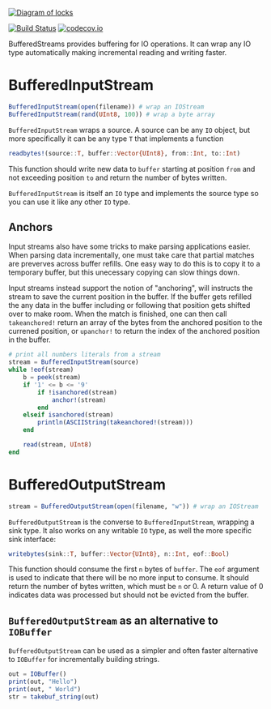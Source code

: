 
[![Diagram of locks](https://biojulia.github.io/BufferedStreams.jl/locks.gif)](http://www.pc.gc.ca/eng/lhn-nhs/qc/annedebellevue/natcul/natcul2/b.aspx)

[![Build Status](https://travis-ci.org/BioJulia/BufferedStreams.jl.svg?branch=master)](https://travis-ci.org/BioJulia/BufferedStreams.jl)
[![codecov.io](http://codecov.io/github/BioJulia/BufferedStreams.jl/coverage.svg?branch=master)](http://codecov.io/github/BioJulia/BufferedStreams.jl?branch=master)

BufferedStreams provides buffering for IO operations. It can wrap any IO type
automatically making incremental reading and writing faster.

# BufferedInputStream

```julia
BufferedInputStream(open(filename)) # wrap an IOStream
BufferedInputStream(rand(UInt8, 100)) # wrap a byte array
```

`BufferedInputStream` wraps a source. A source can be any `IO` object, but more
specifically it can be any type `T` that implements a function

```julia
readbytes!(source::T, buffer::Vector{UInt8}, from::Int, to::Int)
```

This function should write new data to `buffer` starting at position `from` and
not exceeding position `to` and return the number of bytes written.

`BufferedInputStream` is itself an `IO` type and implements the source type so
you can use it like any other `IO` type.


## Anchors

Input streams also have some tricks to make parsing applications easier. When
parsing data incrementally, one must take care that partial matches are
preverves across buffer refills. One easy way to do this is to copy it to a
temporary buffer, but this unecessary copying can slow things down.

Input streams instead support the notion of "anchoring", will instructs the
stream to save the current position in the buffer. If the buffer gets refilled
the any data in the buffer including or following that position gets shifted
over to make room. When the match is finished, one can then call `takeanchored!`
return an array of the bytes from the anchored position to the currened
position, or `upanchor!` to return the index of the anchored position in the
buffer.


```julia
# print all numbers literals from a stream
stream = BufferedInputStream(source)
while !eof(stream)
    b = peek(stream)
    if '1' <= b <= '9'
        if !isanchored(stream)
            anchor!(stream)
        end
    elseif isanchored(stream)
        println(ASCIIString(takeanchored!(stream)))
    end

    read(stream, UInt8)
end
```


# BufferedOutputStream

```julia
stream = BufferedOutputStream(open(filename, "w")) # wrap an IOStream
```

`BufferedOutputStream` is the converse to `BufferedInputStream`, wrapping a sink
type. It also works on any writable `IO` type, as well the more specific sink
interface:


```julia
writebytes(sink::T, buffer::Vector{UInt8}, n::Int, eof::Bool)
```

This function should consume the first `n` bytes of `buffer`. The `eof` argument
is used to indicate that there will be no more input to consume. It should
return the number of bytes written, which must be `n` or 0. A return value of 0
indicates data was processed but should not be evicted from the buffer.


## `BufferedOutputStream` as an alternative to `IOBuffer`

`BufferedOutputStream` can be used as a simpler and often faster alternative to
`IOBuffer` for incrementally building strings.

```julia
out = IOBuffer()
print(out, "Hello")
print(out, " World")
str = takebuf_string(out)
```


